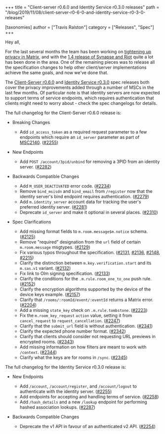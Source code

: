 +++
title = "Client-server r0.6.0 and Identity Service r0.3.0 releases"
path = "/blog/2019/11/08/client-server-r0-6-0-and-identity-service-r0-3-0-releases"

[taxonomies]
author = ["Travis Ralston"]
category = ["Releases", "Spec"]
+++

Hey all,

For the last several months the team has been working on [tightening up privacy in Matrix](https://matrix.org/blog/2019/06/30/tightening-up-privacy-in-matrix), and with the [1.4 release of Synapse and Riot](https://matrix.org/blog/2019/09/27/privacy-improvements-in-synapse-1-4-and-riot-1-4) quite a lot has been done in the area. One of the remaining pieces was to release all the specification changes to help other client/server implementations achieve the same goals, and now we've done that.

The [Client-Server r0.6.0](https://matrix.org/docs/spec/client_server/r0.6.0) and [Identity Service r0.3.0](https://matrix.org/docs/spec/identity_service/r0.3.0) spec releases both cover the privacy improvements added through a number of MSCs in the last few months. Of particular note is that identity servers are now expected to support terms of service endpoints, which requires authentication that clients might need to worry about - check the spec changelogs for details.

The full changelog for the Client-Server r0.6.0 release is:

* Breaking Changes

    * Add `id_access_token` as a required request parameter to a few
    endpoints which require an `id_server` parameter as part of
    [MSC2140](https://github.com/matrix-org/matrix-doc/pull/2140).
    ([\#2255](https://github.com/matrix-org/matrix-doc/issues/2255))

* New Endpoints

    * Add `POST /account/3pid/unbind` for removing a 3PID from an identity
    server.
    ([\#2282](https://github.com/matrix-org/matrix-doc/issues/2282))

* Backwards Compatible Changes

    * Add `M_USER_DEACTIVATED` error code.
    ([\#2234](https://github.com/matrix-org/matrix-doc/issues/2234))
    * Remove `bind_msisdn` and `bind_email` from `/register` now that the
    identity server's bind endpoint requires authentication.
    ([\#2279](https://github.com/matrix-org/matrix-doc/issues/2279))
    * Add `m.identity_server` account data for tracking the user's
    preferred identity server.
    ([\#2281](https://github.com/matrix-org/matrix-doc/issues/2281))
    * Deprecate `id_server` and make it optional in several places.
    ([\#2310](https://github.com/matrix-org/matrix-doc/issues/2310))

* Spec Clarifications

    * Add missing format fields to `m.room.message$m.notice` schema.
    ([\#2125](https://github.com/matrix-org/matrix-doc/issues/2125))
    * Remove "required" designation from the `url` field of certain
    `m.room.message` msgtypes.
    ([\#2129](https://github.com/matrix-org/matrix-doc/issues/2129))
    * Fix various typos throughout the specification.
    ([\#2131](https://github.com/matrix-org/matrix-doc/issues/2131),
    [\#2136](https://github.com/matrix-org/matrix-doc/issues/2136),
    [\#2148](https://github.com/matrix-org/matrix-doc/issues/2148),
    [\#2215](https://github.com/matrix-org/matrix-doc/issues/2215))
    * Clarify the distinction between `m.key.verification.start` and its
    `m.sas.v1` variant.
    ([\#2132](https://github.com/matrix-org/matrix-doc/issues/2132))
    * Fix link to Olm signing specification.
    ([\#2133](https://github.com/matrix-org/matrix-doc/issues/2133))
    * Clarify the conditions for the `.m.rule.room_one_to_one` push rule.
    ([\#2152](https://github.com/matrix-org/matrix-doc/issues/2152))
    * Clarify the encryption algorithms supported by the device of the
    device keys example.
    ([\#2157](https://github.com/matrix-org/matrix-doc/issues/2157))
    * Clarify that `/rooms/:roomId/event/:eventId` returns a Matrix error.
    ([\#2204](https://github.com/matrix-org/matrix-doc/issues/2204))
    * Add a missing `state_key` check on `.m.rule.tombstone`.
    ([\#2223](https://github.com/matrix-org/matrix-doc/issues/2223))
    * Fix the `m.room_key_request` `action` value, setting it from
    `cancel_request` to `request_cancellation`.
    ([\#2247](https://github.com/matrix-org/matrix-doc/issues/2247))
    * Clarify that the `submit_url` field is without authentication.
    ([\#2341](https://github.com/matrix-org/matrix-doc/issues/2341))
    * Clarify the expected phone number format.
    ([\#2342](https://github.com/matrix-org/matrix-doc/issues/2342))
    * Clarify that clients should consider not requesting URL previews in
    encrypted rooms.
    ([\#2343](https://github.com/matrix-org/matrix-doc/issues/2343))
    * Add missing information on how filters are meant to work with
    `/context`.
    ([\#2344](https://github.com/matrix-org/matrix-doc/issues/2344))
    * Clarify what the keys are for rooms in `/sync`.
    ([\#2345](https://github.com/matrix-org/matrix-doc/issues/2345))

The full changelog for the Identity Service r0.3.0 release is:

* New Endpoints

    * Add `/account`, `/account/register`, and `/account/logout` to
    authenticate with the identity server.
    ([\#2255](https://github.com/matrix-org/matrix-doc/issues/2255))
    * Add endpoints for accepting and handling terms of service.
    ([\#2258](https://github.com/matrix-org/matrix-doc/issues/2258))
    * Add `/hash_details` and a new `/lookup` endpoint for performing
    hashed association lookups.
    ([\#2287](https://github.com/matrix-org/matrix-doc/issues/2287))

* Backwards Compatible Changes

    * Deprecate the v1 API in favour of an authenticated v2 API.
    ([\#2254](https://github.com/matrix-org/matrix-doc/issues/2254))
